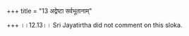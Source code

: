 +++
title = "13 अद्वेष्टा सर्वभूतानाम्"

+++
।।12.13।। Sri Jayatirtha did not comment on this sloka.  
  

